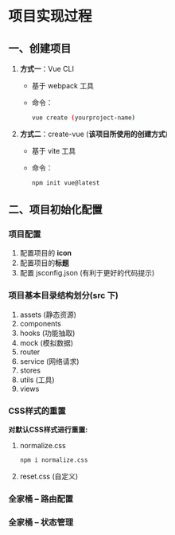 # 项目实现过程

## 一、创建项目

1. **方式一**：Vue CLI

   * 基于 webpack 工具

   * 命令：

     ~~~bash
     vue create (yourproject-name)
     ~~~

2. **方式二**：create-vue (**该项目所使用的创建方式**)

   * 基于 vite 工具

   * 命令：

     ~~~bash
     npm init vue@latest
     ~~~

## 二、项目初始化配置

### 项目配置

1. 配置项目的 **icon**
2. 配置项目的**标题**
3.  配置 jsconfig.json (有利于更好的代码提示)

### 项目基本目录结构划分(src 下)

1. assets (静态资源)
2. components
3. hooks (功能抽取)
4. mock (模拟数据)
5. router
6. service (网络请求)
7. stores
8. utils (工具)
9. views

### CSS样式的重置

**对默认CSS样式进行重置:**

1. normalize.css

   ~~~bash
   npm i normalize.css
   ~~~

2. reset.css (自定义)

### 全家桶 – 路由配置



### 全家桶 – 状态管理
